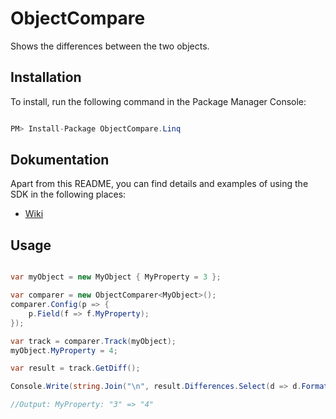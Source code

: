 # ObjectCompare

Shows the differences between the two objects.

## Installation
To install, run the following command in the Package Manager Console:
````csharp

PM> Install-Package ObjectCompare.Linq

````

## Dokumentation
Apart from this README, you can find details and examples of using the SDK in the following places:  

- [Wiki](https://github.com/kristoferk/ObjectCompare/wiki)

## Usage
````csharp

var myObject = new MyObject { MyProperty = 3 };

var comparer = new ObjectComparer<MyObject>();
comparer.Config(p => {
    p.Field(f => f.MyProperty);
});

var track = comparer.Track(myObject);
myObject.MyProperty = 4;

var result = track.GetDiff();

Console.Write(string.Join("\n", result.Differences.Select(d => d.FormattedString)));

//Output: MyProperty: "3" => "4"

````